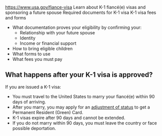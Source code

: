 

https://www.usa.gov/fiance-visa
Learn about K-1 fiancé(e) visas and sponsoring a future spouse
Required documents for K-1 visa
K-1 visa fees and forms

* What documentation proves your eligibility by confirming your:
  + Relationship with your future spouse
  + Identity
  + Income or financial support
* How to bring eligible children
* What forms to use
* What fees you must pay

**What happens after your K-1 visa is approved?**
-------------------------------------------------

If you are issued a K-1 visa:

* You must travel to the United States to marry your fiancé(e) within 90 days of arriving.
* After you marry, you may apply for an
  [adjustment of status](https://www.uscis.gov/green-card/green-card-processes-and-procedures/adjustment-of-status)
  to get a Permanent Resident (Green) Card.
* K-1 visas expire after 90 days and cannot be extended.
* If you do not marry within 90 days, you must leave the country or face possible deportation.
